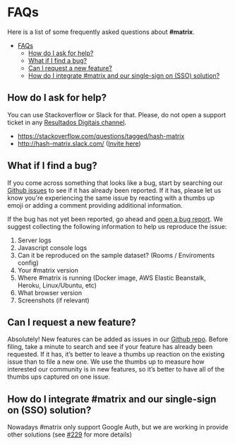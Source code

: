 # FAQs

Here is a list of some frequently asked questions about **#matrix**.

- [FAQs](#faqs)
  - [How do I ask for help?](#how-do-i-ask-for-help)
  - [What if I find a bug?](#what-if-i-find-a-bug)
  - [Can I request a new feature?](#can-i-request-a-new-feature)
  - [How do I integrate #matrix and our single-sign on (SSO) solution?](#how-do-i-integrate-matrix-and-our-single-sign-on-sso-solution)


## How do I ask for help?

You can use Stackoverflow or Slack for that. Please, do not open a support ticket in any [Resultados Digitais channel](https://resultadosdigitais.com.br/).

* https://stackoverflow.com/questions/tagged/hash-matrix
* http://hash-matrix.slack.com/ ([Invite here](https://join.slack.com/t/hash-matrix/shared_invite/zt-cwglw6te-kMlJiimq7qn4WeSTiv91og))

## What if I find a bug?

If you come across something that looks like a bug, start by searching our [Github issues](https://github.com/ResultadosDigitais/matrix/issues) to see if it has already been reported. If it has, please let us know you're experiencing the same issue by reacting with a thumbs up emoji or adding a comment providing additional information.

If the bug has not yet been reported, go ahead and [open a bug report](https://github.com/ResultadosDigitais/matrix/issues/new/choose). We suggest collecting the following information to help us reproduce the issue:

1. Server logs
2. Javascript console logs
3. Can it be reproduced on the sample dataset? (Rooms / Enviroments config)
4. Your #matrix version
5. Where #matrix is running (Docker image, AWS Elastic Beanstalk, Heroku, Linux/Ubuntu, etc)
6. What browser version
7. Screenshots (if relevant)

## Can I request a new feature?

Absolutely! New features can be added as issues in our [Github repo](ttps://github.com/ResultadosDigitais/matrix/issues). Before filing, take a minute to search and see if your feature has already been requested. If it has, it’s better to leave a thumbs up reaction on the existing issue than to file a new one. We use the thumbs up to measure how interested our community is in new features, so it’s better to have all of the thumbs ups captured on one issue.

## How do I integrate #matrix and our single-sign on (SSO) solution?

Nowadays #matrix only support Google Auth, but we are working in provide other solutions (see [#229](https://github.com/ResultadosDigitais/matrix/issues/229) for more details)
